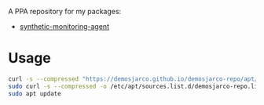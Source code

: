 A PPA repository for my packages:

- [synthetic-monitoring-agent](https://github.com/grafana/synthetic-monitoring-agent)

# Usage
```bash
curl -s --compressed "https://demosjarco.github.io/demosjarco-repo/apt/KEY.gpg" | gpg --dearmor | sudo tee /usr/share/keyrings/demosjarco-repo.gpg >/dev/null
sudo curl -s --compressed -o /etc/apt/sources.list.d/demosjarco-repo.list "https://demosjarco.github.io/demosjarco-repo/apt/demosjarco-repo.list"
sudo apt update
```